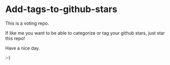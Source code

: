 # Add-tags-to-github-stars

This is a voting repo. 

If like me you want to be able to categorize or tag your github stars, just star this repo!

Have a nice day.

:-)
